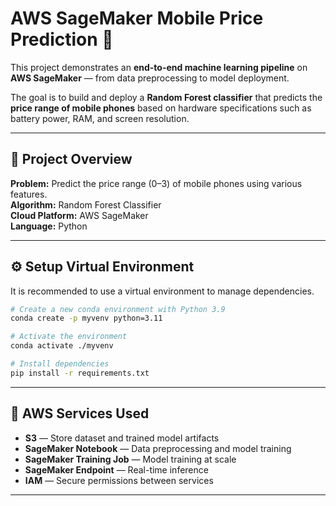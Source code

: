 # AWS SageMaker Mobile Price Prediction 📱

This project demonstrates an **end-to-end machine learning pipeline** on **AWS SageMaker** — from data preprocessing to model deployment.

The goal is to build and deploy a **Random Forest classifier** that predicts the **price range of mobile phones** based on hardware specifications such as battery power, RAM, and screen resolution.

---

## 🚀 Project Overview

**Problem:** Predict the price range (0–3) of mobile phones using various features.  
**Algorithm:** Random Forest Classifier  
**Cloud Platform:** AWS SageMaker  
**Language:** Python  

---

## ⚙️ Setup Virtual Environment

It is recommended to use a virtual environment to manage dependencies.

```bash
# Create a new conda environment with Python 3.9
conda create -p myvenv python=3.11

# Activate the environment
conda activate ./myvenv

# Install dependencies
pip install -r requirements.txt
```

---

## 🧩 AWS Services Used
- **S3** — Store dataset and trained model artifacts  
- **SageMaker Notebook** — Data preprocessing and model training  
- **SageMaker Training Job** — Model training at scale  
- **SageMaker Endpoint** — Real-time inference  
- **IAM** — Secure permissions between services  

---